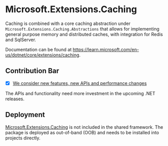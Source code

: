 # Microsoft.Extensions.Caching

Caching is combined with a core caching abstraction under `Microsoft.Extensions.Caching.Abstractions` that allows for implementing general purpose memory and distributed caches, with integration for Redis and SqlServer.

Documentation can be found at https://learn.microsoft.com/en-us/dotnet/core/extensions/caching.

## Contribution Bar
- [x] [We consider new features, new APIs and performance changes](../../libraries/README.md#primary-bar)

The APIs and functionality need more investment in the upcoming .NET releases.

## Deployment
[Microsoft.Extensions.Caching](https://www.nuget.org/packages/Microsoft.Extensions.Caching) is not included in the shared framework. The package is deployed as out-of-band (OOB) and needs to be installed into projects directly.
